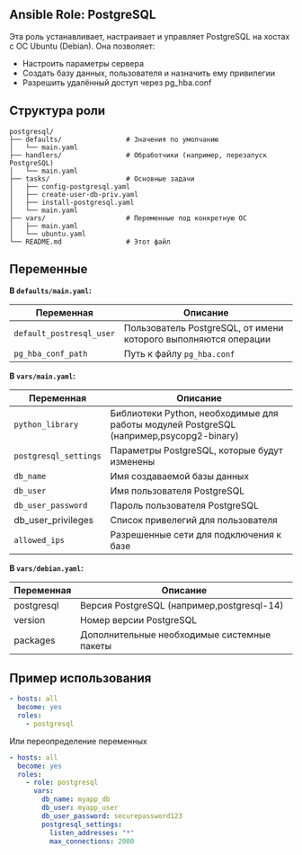 ## Ansible Role: PostgreSQL

Эта роль устанавливает, настраивает и управляет PostgreSQL на хостах с ОС Ubuntu (Debian). Она позволяет:

- Настроить параметры сервера 
- Создать базу данных, пользователя и назначить ему привилегии
- Разрешить удалённый доступ через pg_hba.conf

## Структура роли

```plain-text
postgresql/
├── defaults/                # Значения по умолчанию
│   └── main.yaml
├── handlers/                # Обработчики (например, перезапуск PostgreSQL)
│   └── main.yaml
├── tasks/                   # Основные задачи
│   ├── config-postgresql.yaml
│   ├── create-user-db-priv.yaml
│   ├── install-postgresql.yaml
│   └── main.yaml
├── vars/                    # Переменные под конкретную ОС
│   ├── main.yaml
│   └── ubuntu.yaml
└── README.md                # Этот файл
```

## Переменные

**В `defaults/main.yaml`:**

| Переменная | Описание |
| --- | --- |
| `default_postresql_user` | Пользователь PostgreSQL, от имени которого выполняются операции |
| `pg_hba_conf_path` | Путь к файлу `pg_hba.conf` |


**В `vars/main.yaml`:**

| Переменная | Описание |
| --- | --- |
| `python_library` | Библиотеки Python, необходимые для работы модулей PostgreSQL  (например,psycopg2-binary) |
| `postgresql_settings` | Параметры PostgreSQL, которые будут изменены |
| `db_name` | Имя создаваемой базы данных |
| `db_user` | Имя пользователя PostgreSQL |
| `db_user_password` | Пароль пользователя PostgreSQL |
| db_user_privileges | Список привелегий для пользователя |
| `allowed_ips` | Разрешенные сети для подключения к базе |


**В `vars/debian.yaml`:**

| Переменная | Описание |
| --- | --- |
| postgresql | Версия PostgreSQL (например,postgresql-14) |
| version | Номер версии PostgreSQL |
| packages | Дополнительные необходимые системные пакеты |


## Пример использования

```yaml
- hosts: all
  become: yes
  roles:
    - postgresql
```

Или переопределение переменных

```yaml
- hosts: all
  become: yes
  roles:
    - role: postgresql
      vars:
        db_name: myapp_db
        db_user: myapp_user
        db_user_password: securepassword123
        postgresql_settings:
          listen_addresses: "*"
          max_connections: 2000
```